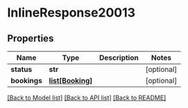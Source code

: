 # InlineResponse20013

## Properties
Name | Type | Description | Notes
------------ | ------------- | ------------- | -------------
**status** | **str** |  | [optional] 
**bookings** | [**list[Booking]**](Booking.md) |  | [optional] 

[[Back to Model list]](../README.md#documentation-for-models) [[Back to API list]](../README.md#documentation-for-api-endpoints) [[Back to README]](../README.md)


